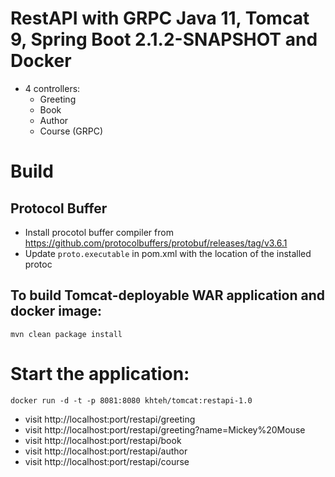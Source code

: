# RestAPI with GRPC Java 11, Tomcat 9, Spring Boot 2.1.2-SNAPSHOT and Docker
* 4 controllers:
  - Greeting
  - Book
  - Author
  - Course (GRPC)
  
# Build
## Protocol Buffer
* Install procotol buffer compiler from https://github.com/protocolbuffers/protobuf/releases/tag/v3.6.1
* Update `proto.executable` in pom.xml with the location of the installed protoc

## To build Tomcat-deployable WAR application and docker image:
```mvn clean package install```

# Start the application:
```docker run -d -t -p 8081:8080 khteh/tomcat:restapi-1.0```

* visit http://localhost:port/restapi/greeting
* visit http://localhost:port/restapi/greeting?name=Mickey%20Mouse
* visit http://localhost:port/restapi/book
* visit http://localhost:port/restapi/author
* visit http://localhost:port/restapi/course
